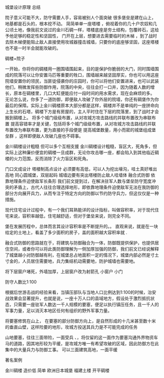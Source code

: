 



城堡设计原理  总结

院子意义可能不大，防守需要人手，容易被别人个面突破
很多堡垒是建在山上，地基都是石头的，根本挖不动。
简简单单一座塔楼
，俯视着你的几十户农奴和几公顷土地，像我前文说过的金川石碉一样，塔楼底座是夯土结构，包覆砖石，这给予他足够的稳定性和坚固性，
门开在上层，想要进去需要临时的木梯
，到了战时去除木梯便能阻止敌人直接使用攻城器撞击城墙，只要你的底座够坚固，这座塔楼也不是一时半会就能攻破的。

碉楼+院子

一开始，你将你的碉楼用一圈围墙围起来，目的是保护你脆弱的大门，同时围墙围成的院落可以让你安置马匹等重要的牲口，围墙越来越坚固厚实，你也可以用这座院墙安置你的领民，当匪徒侵袭你的庄园时，你可以将他们安置进来，也可以武装他们，稍微发挥些防御作用，院落的中央，往往会打一口井，因为随着人数的增长，原本在碉楼里，几口大缸便能应付一段时间的用水需求，现在会麻烦的多。
无论怎么说，你多了一道防御，即便敌人攻破了你外层的院墙，你还有碉堡作为你最后的保障。实际上金川碉楼原本大部分都是这样，碉楼并不是单纯的一座拼命向上生长的石塔，碉楼下方是有房屋的，主人平时住在下层的院落里，到了战时才会搬到碉楼上。
将多个城门级级布置，从对攻城方攻击路线的并联布置改为串联布置
提高容错率才是关键，包括将多个城门级级布置，从对攻城方攻击路线的并联布置改为串联布置，更为直接的手段便是
提高城堡数量，用小而密的城堡组成堡垒群
，这样即便敌人攻破几座也不碍事。

金川碉楼设计粗糙 但可以多个互相支援
金川碉楼设计粗糙，盲区大，死角多，但实际上这种廉价便宜的碉楼一旦成群，无论你攻击哪一座，都会陷入到其他临近碉楼的火力范围，反而消除了火力盲区和死角。

门口文成设计
塔楼制高点设计
必须要有高低，可以人为挖出壕沟，哇土真好堆出高地
同心圆城堡，双层起码
城墙边要有突出塔楼防止敌人哇墙体
 融合式防御 依靠地理条件迫使敌军长条形
我们前文提到过，在解决驻军人数与堡垒防守宽度冲突的矛盾上，古代人往往合理选择地形，即依靠地理条件迫使敌军无法在我防御的部分方向展开兵力，从而专注于特定方向的防御以节约防守兵力，但这仅仅是一种措施。

现代住宅设计过程中，有一个我们耳熟能详的设计指标，叫做容积率，对于现代住宅来说，容积率越低，住宅越舒适，但对于堡垒来说，则完全不同。

堡在发展历程中，总体而言其设计容积率是不断提升的。。 直观来说，就是在一块给定的土地上，看盖了多少面积的房子，盖的面积越大容积率就 .

融合式防御的思路就在于，将建筑与防御融合为一体，防御既提供保护，也提供居住空间，或者你可以将此类防御理解为一侧加厚加强的防御，我们前文已经说解释了城堡越小对防御越有利，在城堡总占地面积一定的情况下，城堡内部必然是寸土寸金的，人员居住需要地，兵力集结机动需要地，防护城墙也需要地。

将下层窗户堵死，外墙加厚，上层窗户改为射箭孔
小窗户 小门

防守人数比1:100

根据后世游击战的经验来看，当镇压部队与当地人口比例达到1:100的时候，治安战效果会显著提升，也就是说，一座十万人口的县域地方，假设处于激烈抵抗状态，只需要一座驻军人数达一千人规模的要塞，便足以执行镇压任务，且一千人的军事力量，足以消灭本地区任何有组织的野外军事力量。

将要塞修筑在山上，
在要塞的部分防御方向上，是自然形成的十几米甚至数十米的垂直山壁，这样险要的地形，攻城方投送其兵力是不可能完成的任务

山地要塞，往往三面带险，一面受兵
、，将仅留的这一面作为要塞沟通外界物资车马的道路，因其地形较为平缓，是攻城方唯一有希望攻破的区域，因此防御方在此集中的大量兵力与防御工事。
可以三面建筑高地，一面平缓

著名案例

金川碉楼  造价低 简单
欧洲日本城堡
福建土楼
开平碉楼
